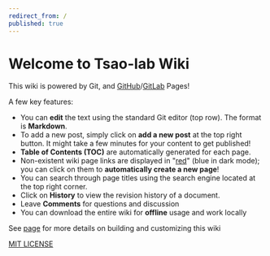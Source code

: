 ```yaml
---
redirect_from: /
published: true
---
```


# Welcome to Tsao-lab Wiki

This wiki is powered by Git, and [GitHub](https://pages.github.com/)/[GitLab](https://about.gitlab.com/product/pages/) Pages!

A few key features:
- You can **edit** the text using the standard Git editor (top row). The format is **Markdown**. 
- To add a new post, simply click on **add a new post** at the top right button. It might take a few minutes for your content to get published!
- **Table of Contents (TOC)** are automatically generated for each page.
- Non-existent wiki page links are displayed in "[red](red.md)" (blue in dark mode); you can click on them to **automatically create a new page**!
- You can search through page titles using the search engine located at the top right corner.
- Click on **History** to view the revision history of a document.
- Leave **Comments** for questions and discussion
- You can download the entire wiki for **offline** usage and work locally 

See [page](build-and-customize-wiki.md) for more details on building and customizing this wiki




[MIT LICENSE](LICENSE)
